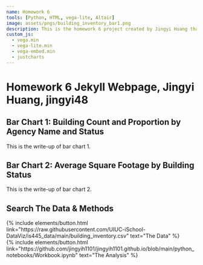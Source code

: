 ```yaml
---
name: Homework 6
tools: [Python, HTML, vega-lite, Altair]
image: assets/pngs/building_inventory_bar1.png
description: This is the homework 6 project created by Jingyi Huang that uses vega-lite and Altair for interactive visualizations.
custom_js:
  - vega.min
  - vega-lite.min
  - vega-embed.min
  - justcharts
---
```


# Homework 6 Jekyll Webpage, Jingyi Huang, jingyi48

## Bar Chart 1: Building Count and Proportion by Agency Name and Status

<vegachart schema-url="{{ site.baseurl }}/assets/json/building_inventory_bar1.json" style="width: 100%"></vegachart>

This is the write-up of bar chart 1.

## Bar Chart 2: Average Square Footage by Building Status

<vegachart schema-url="{{ site.baseurl }}/assets/json/building_inventory_bar2.json" style="width: 100%"></vegachart>

This is the write-up of bar chart 2.

## Search The Data & Methods

<div class="left">
{% include elements/button.html link="https://raw.githubusercontent.com/UIUC-iSchool-DataViz/is445_data/main/building_inventory.csv" text="The Data" %}
</div>

<div class="right">
{% include elements/button.html link="https://github.com/jingyih1101/jingyih1101.github.io/blob/main/python_notebooks/Workbook.ipynb" text="The Analysis" %}
</div>
